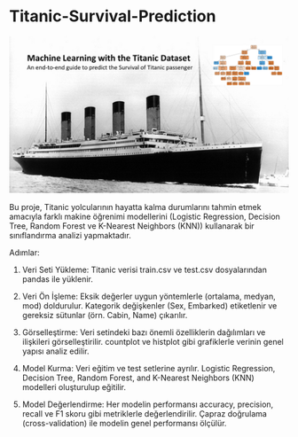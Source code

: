 # Titanic-Survival-Prediction
![Titanic Survival](titanic.png)

Bu proje, Titanic yolcularının hayatta kalma durumlarını tahmin etmek amacıyla farklı makine öğrenimi modellerini (Logistic Regression, Decision Tree, Random Forest ve K-Nearest Neighbors (KNN)) kullanarak bir sınıflandırma analizi yapmaktadır.

Adımlar:
1. Veri Seti Yükleme:
Titanic verisi train.csv ve test.csv dosyalarından pandas ile yüklenir.

3. Veri Ön İşleme:
Eksik değerler uygun yöntemlerle (ortalama, medyan, mod) doldurulur. Kategorik değişkenler (Sex, Embarked) etiketlenir ve gereksiz sütunlar (örn. Cabin, Name) çıkarılır.

4. Görselleştirme:
Veri setindeki bazı önemli özelliklerin dağılımları ve ilişkileri görselleştirilir. countplot ve histplot gibi grafiklerle verinin genel yapısı analiz edilir.

5. Model Kurma:
Veri eğitim ve test setlerine ayrılır. Logistic Regression, Decision Tree, Random Forest, and K-Nearest Neighbors (KNN) modelleri oluşturulup eğitilir.

6. Model Değerlendirme:
Her modelin performansı accuracy, precision, recall ve F1 skoru gibi metriklerle değerlendirilir. Çapraz doğrulama (cross-validation) ile modelin genel performansı ölçülür.
